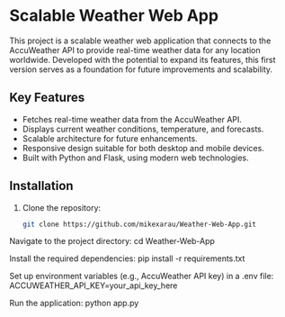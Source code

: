 # Scalable Weather Web App

This project is a scalable weather web application that connects to the AccuWeather API to provide real-time weather data for any location worldwide. Developed with the potential to expand its features, this first version serves as a foundation for future improvements and scalability.

## Key Features
- Fetches real-time weather data from the AccuWeather API.
- Displays current weather conditions, temperature, and forecasts.
- Scalable architecture for future enhancements.
- Responsive design suitable for both desktop and mobile devices.
- Built with Python and Flask, using modern web technologies.

## Installation
1. Clone the repository:
   ```bash
   git clone https://github.com/mikexarau/Weather-Web-App.git
Navigate to the project directory:
cd Weather-Web-App

Install the required dependencies:
pip install -r requirements.txt

Set up environment variables (e.g., AccuWeather API key) in a .env file:
ACCUWEATHER_API_KEY=your_api_key_here

Run the application:
python app.py
